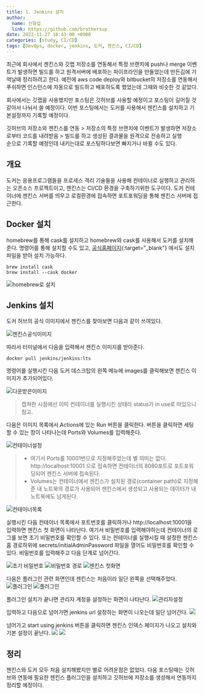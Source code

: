 ```yaml
---
title: 1. Jenkins 설치
author:
  name: 신형섭
  link: https://github.com/brothersup
date: 2022-11-27 16:43:00 +0900
categories: [study, CI/CD]
tags: [DevOps, docker, jenkins, 도커, 젠킨스, CI/CD]
---
```


최근에 회사에서 젠킨스와 깃랩 저장소를 연동해서 특정 브랜치에 push나 merge 이벤트가 발생하면 빌드를 하고
원격서버에 배포하는 파이프라인을 만들었는데 만든김에 기억날때 정리하려고 한다. 예전에 aws code deploy와
bitbucket의 저장소를 연동해서 푸쉬하면 인스턴스에 자동으로 빌드하고 배포하도록 했었는데 그때와 비슷한 것 같았다.

회사에서는 깃랩을 사용했지만 포스팅은 깃허브를 사용할 예정이고 포스팅이 길어질 것 같아서 나눠서 쓸 예정이다.
이번 포스팅에서는 도커를 사용해서 젠킨스를 설치하고 기본설정까지 기록할 예정이다.

깃허브의 저장소와 젠킨스를 연동 > 저장소의 특정 브랜치에 이벤트가 발생하면 저장소로부터 코드를 내려받음 >
빌드를 하고 생성된 결과물을 원격으로 전송하고 실행<br>
순으로 기록할 예정인데 내키는대로 포스팅하다보면 빠지거나 바뀔 수도 있다.

## 개요

도커는 응용프로그램들을 프로세스 격리 기술들을 사용해 컨테이너로 실행하고 관리하는 오픈소스 프로젝트이고,
젠킨스는 CI/CD 환경을 구축하기위한 도구이다. 도커 컨테이너에 젠킨스 서버를 띄우고 로컬환경에 접속하면
포트포워딩을 통해 젠킨스 서버에 접근한다.

## Docker 설치

homebrew를 통해 cask를 설치하고 homebrew와 cask를 사용해서 도커를 설치해준다.
명령어를 통해 설치할 수도 있고, [공식홈페이지](https://docs.docker.com/desktop/install/mac-install/){:target="_blank"}
에서도 설치파일을 받아 설치 가능하다.

```shell
brew install cask
brew install --cask docker
```
![homebrew로 설치](https://user-images.githubusercontent.com/70502054/204083991-df7c3c55-26bb-46bb-b5f9-c58310cbbf15.png)

## Jenkins 설치

도커 허브의 공식 이미지에서 젠킨스를 찾아보면 다음과 같이 쓰여있다.

![젠킨스공식이미지](https://user-images.githubusercontent.com/70502054/204092835-74675c0d-0593-4a95-a30e-d8706854241d.png)

따라서 터미널에서 다음을 입력해서 젠킨스 이미지를 받아준다.

```shell
docker pull jenkins/jenkins:lts
```

명령어를 실행시킨 다음 도커 데스크탑의 왼쪽 메뉴에 images를 클릭해보면 젠킨스 이미지가 추가되어있다.

![다운받은이미지](https://user-images.githubusercontent.com/70502054/204093227-71dc081f-b9af-48ad-a148-973fba26b1ec.png)
> 캡쳐한 시점에선 이미 컨테이너를 실행시킨 상태라 status가 in use로 떠있으니 참고.

다음은 이미지 목록에서 Actions에 있는 Run 버튼을 클릭한다. 버튼을 클릭하면 세팅할 수 있는 창이 나타나는데 Ports와 Volumes를 입력해준다.

![컨테이너설정](https://user-images.githubusercontent.com/70502054/204093789-483816dd-a829-4b11-ae51-350bd4b95f89.png)

> - 여기서 Ports를 10001번으로 지정해주었는데 별 의미는 없다. http://localhost:10001 으로 접속하면 컨테이너의 8080포트로 포트포워딩되어 젠킨스 서버에 접속된다.
> - Volumes는 컨테이너에서 젠킨스가 설치된 경로(container path)로 지정해준 내 노트북의 경로가 사용되어 젠킨스에서 생성되고 사용되는 데이터가 내 노트북에도 남게된다.

![컨테이너목록](https://user-images.githubusercontent.com/70502054/204094855-715b96cb-9195-4ed3-bd0a-7506e4008aff.png)

실행시킨 다음 컨테이너 목록에서 포트번호를 클릭하거나 http://localhost:10001을 입력하면 젠킨스 첫 화면이 나타난다.
여기서 비밀번호를 입력해야하는데 컨테이너의 로그를 보면 초기 비밀번호를 확인할 수 있다.
또는 컨테이너를 실행시킬 때 설정한 젠킨스 홈 경로하위에 secrets/initialAdminPassword 파일을 열어도 비밀번호를 확인할 수 있다.
비밀번호를 입력해주고 다음 단계로 넘어간다.

![초기 비밀번호](https://user-images.githubusercontent.com/70502054/204094970-83bfc434-b391-4ad8-ad25-2f9b7a16a168.png)
![비밀번호 경로](https://user-images.githubusercontent.com/70502054/204127289-2284bc84-9988-41cc-940a-279e38d2d64c.png)
![젠킨스 첫화면](https://user-images.githubusercontent.com/70502054/204095352-a7ccce71-daa8-4ca2-a4a1-1f0bae20bd46.png)

다음은 플러그인 관련 화면인데 젠킨스는 처음이라 일단 왼쪽을 선택해주었다.
![플러그인](https://user-images.githubusercontent.com/70502054/204095615-3d1f5f83-2640-4c3a-b2c5-4dafd370008b.png)
![플러그인](https://user-images.githubusercontent.com/70502054/204095662-e6042a14-d26b-4c28-81af-ed6b1c5970f7.png)

플러그인 설치가 끝나면 관리자 계정을 설정하는 화면이 나타난다.
![관리자설정](https://user-images.githubusercontent.com/70502054/204095764-9a624bdb-a24e-4f97-860a-8a5c4150ff29.png)

입력하고 다음으로 넘어가면 jenkins url 설정하는 화면이 나오는데 일단 넘어간다.
![](https://user-images.githubusercontent.com/70502054/204128147-70247c4a-e9e0-4917-aa49-0ef013b8dcdb.png)

넘어가고 start using jenkins 버튼을 클릭하면 젠킨스 인덱스 페이지가 나오고 설치와 기본 설정이 끝난다.
![](https://user-images.githubusercontent.com/70502054/204095967-50174cb6-f546-49ec-87ae-170c5d17fe31.png)
![](https://user-images.githubusercontent.com/70502054/204096081-b008701e-ef9f-4a61-b4da-f643d39b5f2b.png)

## 정리

젠킨스와 도커 모두 처음 설치해봤지만 별로 어려운점은 없었다. 다음 포스팅때는 깃허브와 연동에 필요한 젠킨스 플러그인을 설치하고 깃허브에 저장소를 생성해서 연동까지 정리할 예정이다.
